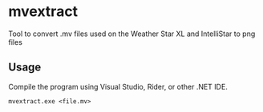# mvextract
Tool to convert .mv files used on the Weather Star XL and IntelliStar to png files

## Usage
Compile the program using Visual Studio, Rider, or other .NET IDE.

```mvextract.exe <file.mv>```
